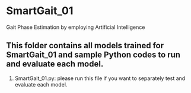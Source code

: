 # SmartGait_01
Gait Phase Estimation by employing Artificial Intelligence

## This folder contains all models trained for SmartGait_01 and sample Python codes to run and evaluate each model.

1) SmartGait_01.py: please run this file if you want to separately test and evaluate each model.
